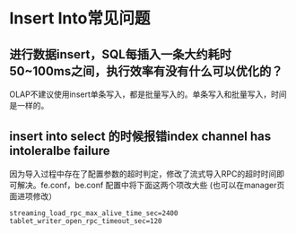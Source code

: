 # Insert Into常见问题

## 进行数据insert，SQL每插入一条大约耗时50~100ms之间，执行效率有没有什么可以优化的？

OLAP不建议使用insert单条写入，都是批量写入的。单条写入和批量写入，时间是一样的。

## insert into select 的时候报错index channel has intoleralbe failure

因为导入过程中存在了配置参数的超时判定，修改了流式导入RPC的超时时间即可解决。fe.conf，be.conf 配置中将下面这两个项改大些 (也可以在manager页面进项修改）

```plain text
streaming_load_rpc_max_alive_time_sec=2400
tablet_writer_open_rpc_timeout_sec=120
```
